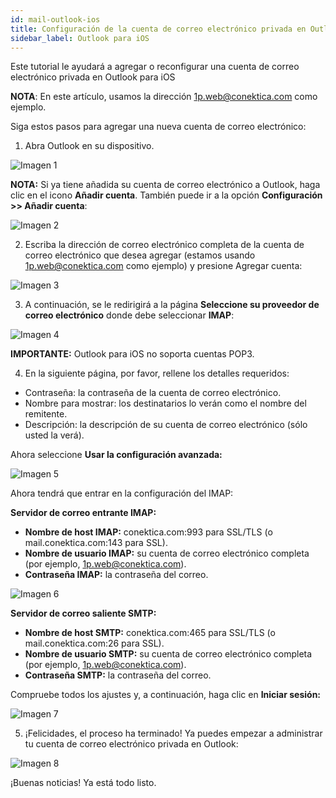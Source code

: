 ```yaml
---
id: mail-outlook-ios
title: Configuración de la cuenta de correo electrónico privada en Outlook para iOS
sidebar_label: Outlook para iOS
---
```

Este tutorial le ayudará a agregar o reconfigurar una cuenta de correo electrónico privada en Outlook para iOS

**NOTA**: En este artículo, usamos la dirección 1p.web@conektica.com como ejemplo. 

Siga estos pasos para agregar una nueva cuenta de correo electrónico:

1. Abra Outlook en su dispositivo. 

![Imagen 1](https://github.com/adanuriplata/cnk-external-doku/blob/master/static/img/OutlookiOS/1.1P.PNG?raw=true)

**NOTA:** Si ya tiene añadida su cuenta de correo electrónico a Outlook, haga clic en el icono **Añadir cuenta**. También puede ir a la opción **Configuración >> Añadir cuenta**: 

![Imagen 2](https://raw.githubusercontent.com/adanuriplata/cnk-external-doku/master/static/img/OutlookiOS/1P.png)

2. Escriba la dirección de correo electrónico completa de la cuenta de correo electrónico que desea agregar (estamos usando 1p.web@conektica.com como ejemplo) y presione Agregar cuenta: 

![Imagen 3](https://raw.githubusercontent.com/adanuriplata/cnk-external-doku/master/static/img/OutlookiOS/2P.PNG)

3. A continuación, se le redirigirá a la página **Seleccione su proveedor de correo electrónico** donde debe seleccionar **IMAP**: 

![Imagen 4](https://raw.githubusercontent.com/adanuriplata/cnk-external-doku/master/static/img/OutlookiOS/5P.PNG)

**IMPORTANTE:** Outlook para iOS no soporta cuentas POP3. 

4. En la siguiente página, por favor, rellene los detalles requeridos: 
- Contraseña: la contraseña de la cuenta de correo electrónico.
- Nombre para mostrar: los destinatarios lo verán como el nombre del remitente.
- Descripción: la descripción de su cuenta de correo electrónico (sólo usted la verá).

Ahora seleccione **Usar la configuración avanzada:**

![Imagen 5](https://raw.githubusercontent.com/adanuriplata/cnk-external-doku/master/static/img/OutlookiOS/6P.PNG) 

Ahora tendrá que entrar en la configuración del IMAP: 

**Servidor de correo entrante IMAP:**
- **Nombre de host IMAP:** conektica.com:993 para SSL/TLS (o mail.conektica.com:143 para SSL).
- **Nombre de usuario IMAP:** su cuenta de correo electrónico completa (por ejemplo, 1p.web@conektica.com).
- **Contraseña IMAP:** la contraseña del correo.

![Imagen 6](https://raw.githubusercontent.com/adanuriplata/cnk-external-doku/master/static/img/OutlookiOS/7P.PNG)

**Servidor de correo saliente SMTP:**
- **Nombre de host SMTP:** conektica.com:465 para SSL/TLS (o mail.conektica.com:26 para SSL).
- **Nombre de usuario SMTP:** su cuenta de correo electrónico completa (por ejemplo, 1p.web@conektica.com).
- **Contraseña SMTP:** la contraseña del correo.

Compruebe todos los ajustes y, a continuación, haga clic en **Iniciar sesión:**

![Imagen 7](https://raw.githubusercontent.com/adanuriplata/cnk-external-doku/master/static/img/OutlookiOS/8P.PNG)

5. ¡Felicidades, el proceso ha terminado! Ya puedes empezar a administrar tu cuenta de correo electrónico privada en Outlook:

![Imagen 8](https://raw.githubusercontent.com/adanuriplata/cnk-external-doku/master/static/img/OutlookiOS/9P.PNG)

¡Buenas noticias! Ya está todo listo. 











